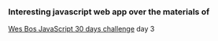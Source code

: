 ### Interesting javascript web app over the materials of 
[Wes Bos JavaScript 30 days challenge](https://www.youtube.com/watch?v=AHLNzv13c2I&list=PLu8EoSxDXHP6CGK4YVJhL_VWetA865GOH&index=3) 
day 3